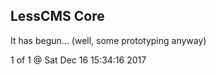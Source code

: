 LessCMS Core
------------

It has begun... (well, some prototyping anyway)

1 of 1 @ Sat Dec 16 15:34:16 2017

